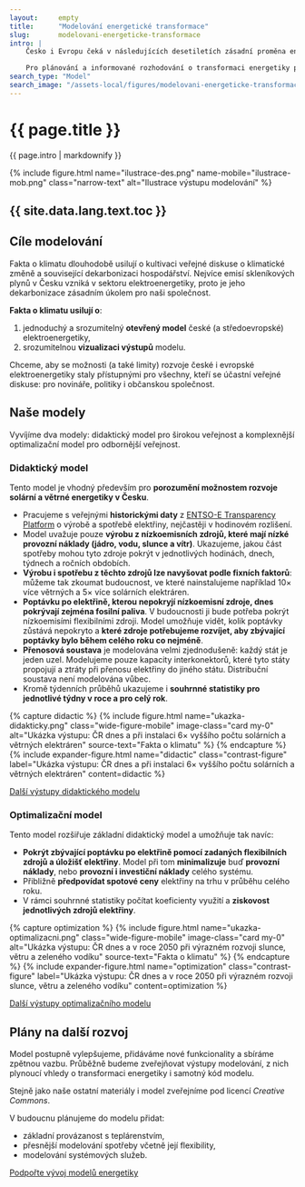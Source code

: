 ```yaml
---
layout:     empty
title:      "Modelování energetické transformace"
slug:       modelovani-energeticke-transformace
intro: |
    Česko i Evropu čeká v následujících desetiletích zásadní proměna energetiky směrem k menšímu využívání fosilních paliv a větší roli obnovitelných zdrojů elektřiny. A do této proměny budou nejspíše zasahovat i nové technologie (baterie, vodík, CCS, nebo třeba modulární jaderné reaktory).

    Pro plánování a informované rozhodování o transformaci energetiky potřebujeme chápat možnosti a limity jednotlivých zdrojů a technologií a také porozumět tomu, jak budou zdroje a technologie fungovat dohromady, jak pokryjí spotřebu energie a jaká bude jejich cena. Pro zodpovězení těchto a dalších otázek vytváříme otevřený a veřejně dostupný model energetiky.
search_type: "Model"
search_image: "/assets-local/figures/modelovani-energeticke-transformace/ilustrace-mob.png"
---
```


<div class="section"><div class="container">
    <h1>{{ page.title }}</h1>
    <div class="perex narrow-text">{{ page.intro | markdownify }}</div>

{% include figure.html
name="ilustrace-des.png"
name-mobile="ilustrace-mob.png"
class="narrow-text"
alt="Ilustrace výstupu modelování"
%}

</div></div>

<div class="section"><div class="container container-xl-fluid"><div class="row justify-content-center">
<div class="longread-xl-space-left"></div>
<div class="col-lg-4 longread-toc invisible">
    <div class="sticky-toc">
        <h2>{{ site.data.lang.text.toc }}</h2>
        <div id="TOC"></div>
    </div>
</div>
<div class="longread-xl-space-middle"></div>
<div class="col-lg-8 longread" markdown="1">

## Cíle modelování

Fakta o klimatu dlouhodobě usilují o kultivaci veřejné diskuse o klimatické změně a související dekarbonizaci hospodářství. Nejvíce emisí skleníkových plynů v Česku vzniká v sektoru elektroenergetiky, proto je jeho dekarbonizace zásadním úkolem pro naši společnost.

**Fakta o klimatu usilují o**:
1. jednoduchý a srozumitelný **otevřený model** české (a středoevropské) elektroenergetiky,
2. srozumitelnou **vizualizaci výstupů** modelu.

Chceme, aby se možnosti (a také limity) rozvoje české i evropské elektroenergetiky staly přístupnými pro všechny, kteří se účastní veřejné diskuse: pro novináře, politiky i občanskou společnost.

## Naše modely

Vyvíjíme dva modely: didaktický model pro širokou veřejnost a komplexnější optimalizační model pro odbornější veřejnost.

### Didaktický model

Tento model je vhodný především pro **porozumění možnostem rozvoje solární a větrné energetiky v Česku**.

* Pracujeme s veřejnými **historickými daty** z [ENTSO-E Transparency Platform](https://transparency.entsoe.eu/) o výrobě a spotřebě elektřiny, nejčastěji v hodinovém rozlišení.
* Model uvažuje pouze **výrobu z nízkoemisních zdrojů, které mají nízké provozní náklady (jádro, vodu, slunce a vítr)**. Ukazujeme, jakou část spotřeby mohou tyto zdroje pokrýt v jednotlivých hodinách, dnech, týdnech a ročních obdobích.
* **Výrobu i spotřebu z těchto zdrojů lze navyšovat podle fixních faktorů**: můžeme tak zkoumat budoucnost, ve které nainstalujeme například 10× více větrných a 5× více solárních elektráren.
* **Poptávku po elektřině, kterou nepokryjí nízkoemisní zdroje, dnes pokrývají zejména fosilní paliva**. V budoucnosti ji bude potřeba pokrýt nízkoemisími flexibilními zdroji. Model umožňuje vidět, kolik poptávky zůstává nepokryto a **které zdroje potřebujeme rozvíjet, aby zbývající poptávky bylo během celého roku co nejméně**.
* **Přenosová soustava** je modelována velmi zjednodušeně: každý stát je jeden uzel. Modelujeme pouze kapacity interkonektorů, které tyto státy propojují a ztráty při přenosu elektřiny do jiného státu. Distribuční soustava není modelována vůbec.
* Kromě týdenních průběhů ukazujeme i **souhrnné statistiky pro jednotlivé týdny v roce a pro celý rok**.

{% capture didactic %}
{% include figure.html
    name="ukazka-didakticky.png"
    class="wide-figure-mobile"
    image-class="card my-0"
    alt="Ukázka výstupu: ČR dnes a při instalaci 6× vyššího počtu solárních a větrných elektráren"
    source-text="Fakta o klimatu"
%}
{% endcapture %}
{% include expander-figure.html
    name="didactic"
    class="contrast-figure"
    label="Ukázka výstupu: ČR dnes a při instalaci 6× vyššího počtu solárních a větrných elektráren"
    content=didactic
%}

<a href="https://drive.google.com/drive/folders/1GR2ao0wMrTJgwO-64XQGmh8tqga1oO-r?usp=share_link" target="_blank" class="btn btn-secondary"><i class="fas fa-fw fa-chart-area"></i> Další výstupy didaktického modelu</a>

### Optimalizační model

Tento model rozšiřuje základní didaktický model a umožňuje tak navíc:
* **Pokrýt zbývající poptávku po elektřině pomocí zadaných flexibilních zdrojů a úložišť elektřiny**. Model při tom **minimalizuje** buď **provozní náklady**, nebo **provozní i investiční náklady** celého systému.
* Přibližně **předpovídat spotové ceny** elektřiny na trhu v průběhu celého roku.
* V rámci souhrnné statistiky počítat koeficienty využití a **ziskovost jednotlivých zdrojů elektřiny**.


{% capture optimization %}
{% include figure.html
    name="ukazka-optimalizacni.png"
    class="wide-figure-mobile"
    image-class="card my-0"
    alt="Ukázka výstupu: ČR dnes a v roce 2050 při výrazném rozvoji slunce, větru a zeleného vodíku"
    source-text="Fakta o klimatu"
%}
{% endcapture %}
{% include expander-figure.html
    name="optimization"
    class="contrast-figure"
    label="Ukázka výstupu: ČR dnes a v roce 2050 při výrazném rozvoji slunce, větru a zeleného vodíku"
    content=optimization
%}

<a href="https://drive.google.com/drive/folders/1d2QWrEN1BZgYOmoMPGF77UfAzFbFWkMe?usp=share_link" target="_blank" class="btn btn-secondary"><i class="fas fa-fw fa-chart-area"></i> Další výstupy optimalizačního modelu</a>

## Plány na další rozvoj

Model postupně vylepšujeme, přidáváme nové funkcionality a sbíráme zpětnou vazbu. Průběžně budeme zveřejňovat výstupy modelování, z nich plynoucí vhledy o transformaci energetiky i samotný kód modelu.

Stejně jako naše ostatní materiály i model zveřejníme pod licencí _Creative Commons_.

V budoucnu plánujeme do modelu přidat:
* základní provázanost s teplárenstvím,
* přesnější modelování spotřeby včetně její flexibility,
* modelování systémových služeb.

<a href="{{ site.fundraising }}" target="_blank" class="btn btn-primary"><i class="d-md-none d-lg-inline fas fa-fw fa-heart"></i> Podpořte vývoj modelů energetiky</a>

</div>
<div class="longread-xl-space-right"></div>
</div></div></div>
